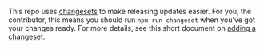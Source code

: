 This repo uses [changesets](https://github.com/changesets/changesets) to
make releasing updates easier. For you, the contributor, this means you
should run `npm run changeset` when you've got your changes ready. For
more details, see this short document on [adding a changeset](https://github.com/changesets/changesets/blob/main/docs/adding-a-changeset.md#i-am-in-a-single-package-repository).
